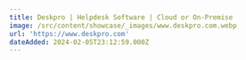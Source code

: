 ```yaml
---
title: Deskpro | Helpdesk Software | Cloud or On-Premise
image: /src/content/showcase/_images/www.deskpro.com.webp
url: 'https://www.deskpro.com'
dateAdded: 2024-02-05T23:12:59.000Z
---
```


